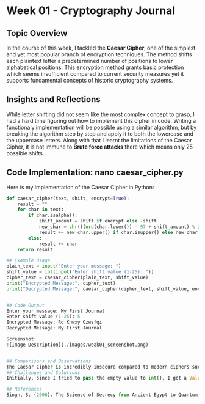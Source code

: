# Week 01 - Cryptography Journal

## Topic Overview
In the course of this week, I tackled the **Caesar Cipher**, one of the simplest and yet most popular branch of encryption techniques. The method shifts each plaintext letter a predetermined number of positions to lower alphabetical positions. This encryption method grants basic protection which seems insufficient compared to current security measures yet it supports fundamental concepts of historic cryptography systems.

## Insights and Reflections
While letter shifting did not seem like the most complex concept to grasp, I had a hard time figuring out how to implement this cipher in code. Writing a functionaly implementation will be possible using a similar algorithm, but by breaking the algorithm step by step and apply it to both the lowercase and the uppercase letters. Along with that I learnt the limitations of the Caesar Cipher, it is not immune to **Brute force attacks** there which means only 25 possible shifts.

## Code Implementation: nano caesar_cipher.py
Here is my implementation of the Caesar Cipher in Python:
```python
def caesar_cipher(text, shift, encrypt=True):
    result = ""
    for char in text:
        if char.isalpha():
            shift_amount = shift if encrypt else -shift
            new_char = chr(((ord(char.lower()) - 97 + shift_amount) % 26) + 97)
            result += new_char.upper() if char.isupper() else new_char
        else:
            result += char
    return result

## Example Usage
plain_text = input("Enter your message: ")
shift_value = int(input("Enter shift value (1-25): "))
cipher_text = caesar_cipher(plain_text, shift_value)
print("Encrypted Message:", cipher_text)
print("Decrypted Message:", caesar_cipher(cipher_text, shift_value, encrypt=False))


## Code Output
Enter your message: My First Journal
Enter shift value (1-25): 5
Encrypted Message: Rd Knwxy Ozwsfqi
Decrypted Message: My First Journal

Screenshot: 
![Image Description](./images/weak01_screenshot.png)


## Comparisons and Observations
The Caesar Cipher is incredibly insecure compared to modern ciphers such as AES or RSA. However, this is helpful in developing an understanding of notions such as substitution ciphers and modular arithmetic. However, its simplicity makes it suitable for educating (what encryption is really about) and perhaps for explaining how encryption works.
## Challenges and Solutions
Initially, since I tried to pass the empty value to int(), I got a ValueError. To resolve it, I enclosed it in a try – except and checked the type of entered value was an int before using the methods.

## References
Singh, S. (2006). The Science of Secrecy from Ancient Egypt to Quantum Cryptography. https://www.math.uci.edu/~brusso/freshman6.pdf 




